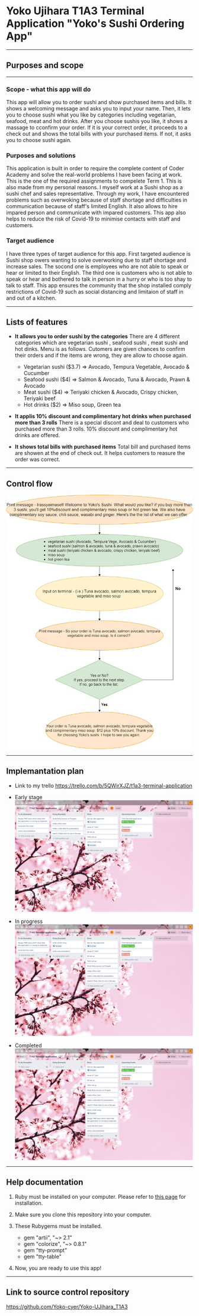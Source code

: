 # Yoko Ujihara T1A3 Terminal Application "Yoko's Sushi Ordering App" 
------------------------------------------
## Purposes and scope
------------------------------------------
### Scope - what this app will do
This app will allow you to order sushi and show purchased items and bills. It shows a welcoming message and asks you to input your name. Then, it lets you to choose sushi what you like by categories including vegetarian, seafood, meat and hot drinks. After you choose sushis you like, it shows a massage to cconfirm your order. If it is your correct order, it proceeds to a check out and shows the total bills with your purchased items. If not, it asks you to choose sushi again.  

### Purposes and solutions 
This application is built in order to require the complete content of Coder Academy and solve the real-world problems I have been facing at work. This is the one of the required assignments to compelete Term 1. This is also made from my personal reasons. I myself work at a Sushi shop as a sushi chef and sales representative. Through my work, I have encountered problems such as overwoking because of staff shortage and difficulties in communication because of staff's limited English. It also allows to hire impared person and communicate with impared customers. This app also helps to reduce the risk of Covid-19 to minimise contacts with staff and customers. 

### Target audience
I have three types of target audience for this app. First targeted audience is Sushi shop owers wanting to solve overworking due to staff shortage and increase sales. The socond one is employees who are not able to speak or hear or limited to their English. The third one is customers who is not able to speak or hear and bothered to talk in person in a hurry or who is too shay to talk to staff. This app ensures the community that the shop installed comply restrictions of Covid-19 such as social distancing and limitaion of staff in and out of a kitchen.  

---------------------------------------
## Lists of features 

- **It allows you to order sushi by the categories**
There are 4 different categories which are vegetarian sushi , seafood sushi , meat sushi and hot dinks. Menu is as follows. Cutomers are given chances to confirm their orders and if the items are wrong, they are allow to choose again. 
    - Vegetarian sushi ($3.7) => Avocado, Tempura Vegetable, Avocado & Cucumber
    - Seafood sushi    ($4) => Salmon & Avocado, Tuna & Avocado, Prawn & Avocado
    - Meat sushi       ($4) => Teriyaki chicken & Avocado, Crispy chicken, Teriyaki beef
    - Hot drinks       ($2) => Miso soup, Green tea

- **It applis 10% discount and complimentary hot drinks when purchased more than 3 rolls**
There is a special discont and deal to customers who purchased more than 3 rolls. 10% discount and complimentary hot drinks are offered.  

- **It shows total bills with purchased items**
Total bill and purchased items are showen at the end of check out. It helps customers to reasure the order was correct. 

------------------------------------------------
## Control flow

![flowchart](\docs\T1A3_flowchart.png)

------------------------------------------------
## Implemantation plan
- Link to my trello
<https://trello.com/b/5QWirXJZ/t1a3-terminal-application>

- Early stage
![Trello early stage](\docs\trello_earlystage.png)

- In progress
![Trello in progress](docs\trello_inprogress.png)

- Completed 
![Trello completed](docs\trello_complete.png)
--------------------------------------------------
## Help documentation
1. Ruby must be installed on your computer. 
Please refer to [this page](https://www.ruby-lang.org/en/downloads/) for installation.
2. Make sure you clone this repository into your computer.
3. These Rubygems must be installed.
    
    - gem "artii", "~> 2.1"
    - gem "colorize", "~> 0.8.1"
    - gem "tty-prompt"
    - gem "tty-table"
4. Now, you are ready to use this app!
-------------------------------------------------
## Link to source control repository
<https://github.com/Yoko-cyer/Yoko-UJihara_T1A3>